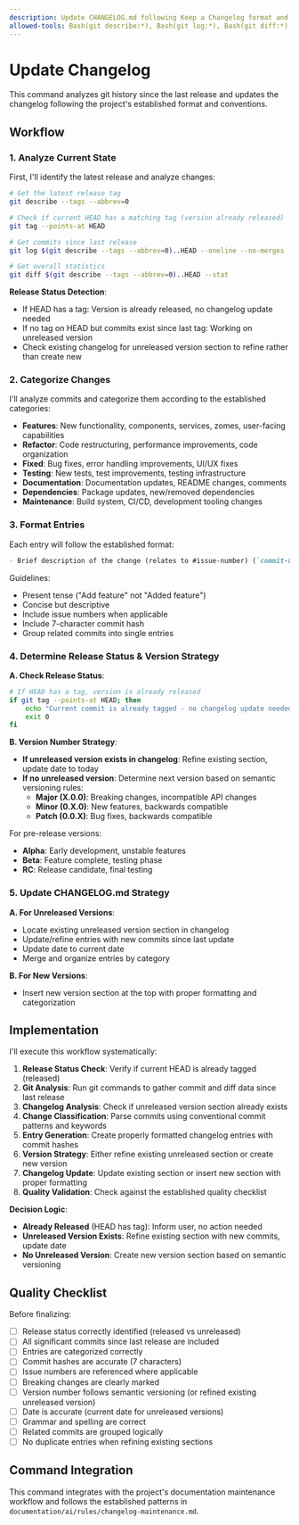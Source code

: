 ```yaml
---
description: Update CHANGELOG.md following Keep a Changelog format and semantic versioning rules
allowed-tools: Bash(git describe:*), Bash(git log:*), Bash(git diff:*), Read, Edit, mcp__pieces__ask_pieces_ltm, mcp__pieces__create_pieces_memory
---
```


# Update Changelog

This command analyzes git history since the last release and updates the changelog following the project's established format and conventions.

## Workflow

### 1. Analyze Current State

First, I'll identify the latest release and analyze changes:

```bash
# Get the latest release tag
git describe --tags --abbrev=0

# Check if current HEAD has a matching tag (version already released)
git tag --points-at HEAD

# Get commits since last release
git log $(git describe --tags --abbrev=0)..HEAD --oneline --no-merges

# Get overall statistics
git diff $(git describe --tags --abbrev=0)..HEAD --stat
```

**Release Status Detection**:

- If HEAD has a tag: Version is already released, no changelog update needed
- If no tag on HEAD but commits exist since last tag: Working on unreleased version
- Check existing changelog for unreleased version section to refine rather than create new

### 2. Categorize Changes

I'll analyze commits and categorize them according to the established categories:

- **Features**: New functionality, components, services, zomes, user-facing capabilities
- **Refactor**: Code restructuring, performance improvements, code organization
- **Fixed**: Bug fixes, error handling improvements, UI/UX fixes
- **Testing**: New tests, test improvements, testing infrastructure
- **Documentation**: Documentation updates, README changes, comments
- **Dependencies**: Package updates, new/removed dependencies
- **Maintenance**: Build system, CI/CD, development tooling changes

### 3. Format Entries

Each entry will follow the established format:

```markdown
- Brief description of the change (relates to #issue-number) (`commit-hash`).
```

Guidelines:

- Present tense ("Add feature" not "Added feature")
- Concise but descriptive
- Include issue numbers when applicable
- Include 7-character commit hash
- Group related commits into single entries

### 4. Determine Release Status & Version Strategy

**A. Check Release Status**:

```bash
# If HEAD has a tag, version is already released
if git tag --points-at HEAD; then
    echo "Current commit is already tagged - no changelog update needed"
    exit 0
fi
```

**B. Version Number Strategy**:

- **If unreleased version exists in changelog**: Refine existing section, update date to today
- **If no unreleased version**: Determine next version based on semantic versioning rules:
  - **Major (X.0.0)**: Breaking changes, incompatible API changes
  - **Minor (0.X.0)**: New features, backwards compatible
  - **Patch (0.0.X)**: Bug fixes, backwards compatible

For pre-release versions:

- **Alpha**: Early development, unstable features
- **Beta**: Feature complete, testing phase
- **RC**: Release candidate, final testing

### 5. Update CHANGELOG.md Strategy

**A. For Unreleased Versions**:

- Locate existing unreleased version section in changelog
- Update/refine entries with new commits since last update
- Update date to current date
- Merge and organize entries by category

**B. For New Versions**:

- Insert new version section at the top with proper formatting and categorization

## Implementation

I'll execute this workflow systematically:

1. **Release Status Check**: Verify if current HEAD is already tagged (released)
2. **Git Analysis**: Run git commands to gather commit and diff data since last release
3. **Changelog Analysis**: Check if unreleased version section already exists
4. **Change Classification**: Parse commits using conventional commit patterns and keywords
5. **Entry Generation**: Create properly formatted changelog entries with commit hashes
6. **Version Strategy**: Either refine existing unreleased section or create new version
7. **Changelog Update**: Update existing section or insert new section with proper formatting
8. **Quality Validation**: Check against the established quality checklist

**Decision Logic**:

- **Already Released** (HEAD has tag): Inform user, no action needed
- **Unreleased Version Exists**: Refine existing section with new commits, update date
- **No Unreleased Version**: Create new version section based on semantic versioning

## Quality Checklist

Before finalizing:

- [ ] Release status correctly identified (released vs unreleased)
- [ ] All significant commits since last release are included
- [ ] Entries are categorized correctly
- [ ] Commit hashes are accurate (7 characters)
- [ ] Issue numbers are referenced where applicable
- [ ] Breaking changes are clearly marked
- [ ] Version number follows semantic versioning (or refined existing unreleased version)
- [ ] Date is accurate (current date for unreleased versions)
- [ ] Grammar and spelling are correct
- [ ] Related commits are grouped logically
- [ ] No duplicate entries when refining existing sections

## Command Integration

This command integrates with the project's documentation maintenance workflow and follows the established patterns in `documentation/ai/rules/changelog-maintenance.md`.
